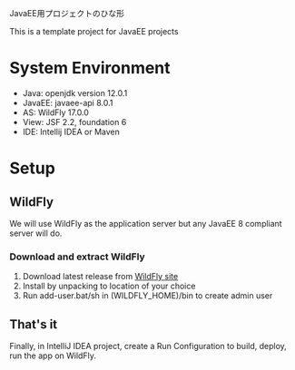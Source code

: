JavaEE用プロジェクトのひな形

This is a template project for JavaEE projects

# System Environment

* Java: openjdk version 12.0.1
* JavaEE: javaee-api 8.0.1
* AS: WildFly 17.0.0
* View: JSF 2.2, foundation 6
* IDE: Intellij IDEA or Maven

# Setup

## WildFly
We will use WildFly as the application server but any JavaEE 8 compliant server will do.
### Download and extract WildFly
1. Download latest release from [WildFly site](http://wildfly.org/downloads/)
2. Install by unpacking to location of your choice
3. Run add-user.bat/sh in (WILDFLY_HOME)/bin to create admin user

## That's it
Finally, in IntelliJ IDEA project, create a Run Configuration to build, deploy, run the app on WildFly.